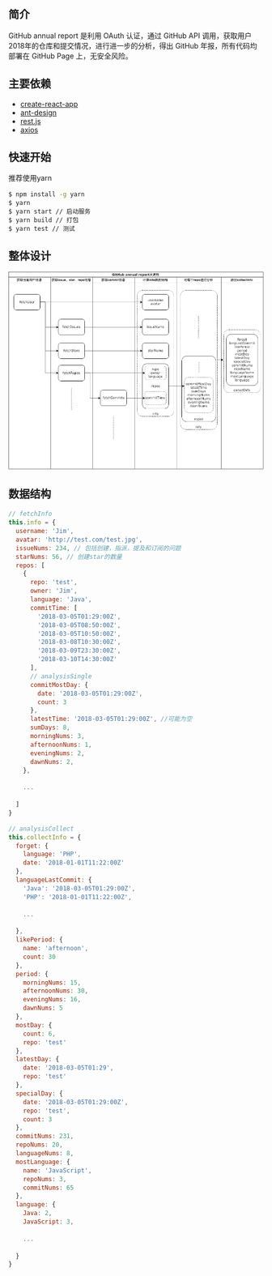 ## 简介

GitHub annual report 是利用 OAuth 认证，通过 GitHub API 调用，获取用户2018年的仓库和提交情况，进行进一步的分析，得出 GitHub 年报，所有代码均部署在 GitHub Page 上，无安全风险。

## 主要依赖

- [create-react-app](https://github.com/facebook/create-react-app)
- [ant-design](https://github.com/ant-design/ant-design)
- [rest.js](https://github.com/octokit/rest.js)
- [axios](https://github.com/axios/axios)

## 快速开始

推荐使用yarn

```bash
$ npm install -g yarn
$ yarn
$ yarn start // 启动服务
$ yarn build // 打包
$ yarn test // 测试
```

## 整体设计

![](https://github.com/guanpengchn/Figure/raw/master/github-annual-report.png)


## 数据结构

```js
// fetchInfo
this.info = {
  username: 'Jim',
  avatar: 'http://test.com/test.jpg',
  issueNums: 234, // 包括创建，指派，提及和订阅的问题
  starNums: 56, // 创建star的数量
  repos: [
    {
      repo: 'test',
      owner: 'Jim',
      language: 'Java',
      commitTime: [
        '2018-03-05T01:29:00Z',
        '2018-03-05T08:50:00Z',
        '2018-03-05T10:50:00Z',
        '2018-03-08T10:30:00Z',
        '2018-03-09T23:30:00Z',
        '2018-03-10T14:30:00Z'
      ],
      // analysisSingle
      commitMostDay: {
        date: '2018-03-05T01:29:00Z',
        count: 3
      },
      latestTime: '2018-03-05T01:29:00Z', //可能为空
      sumDays: 8,
      morningNums: 3,
      afternoonNums: 1,
      eveningNums: 2,
      dawnNums: 2,
    },

    ...

  ]
}
```

```js
// analysisCollect
this.collectInfo = {
  forget: {
    language: 'PHP',
    date: '2018-01-01T11:22:00Z'
  },
  languageLastCommit: {
    'Java': '2018-03-05T01:29:00Z',
    'PHP': '2018-01-01T11:22:00Z',

    ...

  },
  likePeriod: {
    name: 'afternoon',
    count: 30
  },
  period: {
    morningNums: 15,
    afternoonNums: 30,
    eveningNums: 16,
    dawnNums: 5
  },
  mostDay: {
    count: 6,
    repo: 'test'
  },
  latestDay: {
    date: '2018-03-05T01:29',
    repo: 'test'
  },
  specialDay: {
    date: '2018-03-05T01:29:00Z',
    repo: 'test',
    count: 3
  },
  commitNums: 231,
  repoNums: 20,
  languageNums: 8,
  mostLanguage: {
    name: 'JavaScript',
    repoNums: 3,
    commitNums: 65
  },
  language: {
    Java: 2,
    JavaScript: 3,

    ...

  }
}
```
